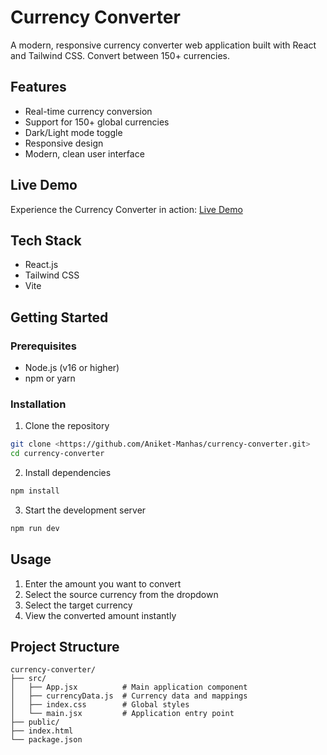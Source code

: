# Currency Converter

A modern, responsive currency converter web application built with React and Tailwind CSS. Convert between 150+ currencies.
## Features

- Real-time currency conversion
- Support for 150+ global currencies
- Dark/Light mode toggle
- Responsive design
- Modern, clean user interface
## Live Demo

Experience the Currency Converter in action: [Live Demo](https://aniket-manhas.github.io/currency-converter/)

## Tech Stack

- React.js
- Tailwind CSS
- Vite

## Getting Started

### Prerequisites

- Node.js (v16 or higher)
- npm or yarn

### Installation

1. Clone the repository
```bash
git clone <https://github.com/Aniket-Manhas/currency-converter.git>
cd currency-converter
```

2. Install dependencies
```bash
npm install
```

3. Start the development server
```bash
npm run dev
```

## Usage

1. Enter the amount you want to convert
2. Select the source currency from the dropdown
3. Select the target currency
4. View the converted amount instantly

## Project Structure

```
currency-converter/
├── src/
│   ├── App.jsx          # Main application component
│   ├── currencyData.js  # Currency data and mappings
│   ├── index.css        # Global styles
│   └── main.jsx         # Application entry point
├── public/
├── index.html
└── package.json
```